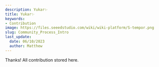 ```yaml
---
description: Yukar✨
title: Yukar✨
keywords:
- Contribution
image: https://files.seeedstudio.com/wiki/wiki-platform/S-tempor.png
slug: Community_Process_Intro
last_update:
  date: 06/10/2023
  author: Matthew
---
```


Thanks! All contribution stored here.